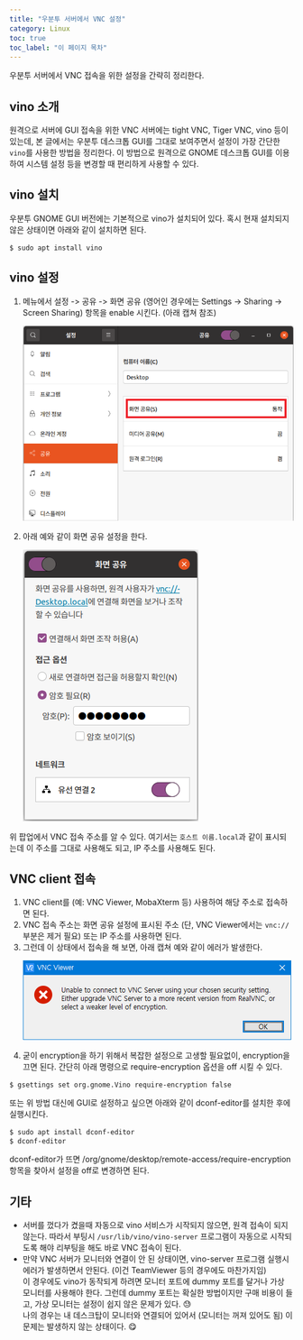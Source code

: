 ```yaml
---
title: "우분투 서버에서 VNC 설정"
category: Linux
toc: true
toc_label: "이 페이지 목차"
---
```


우분투 서버에서 VNC 접속을 위한 설정을 간략히 정리한다.

## vino 소개
원격으로 서버에 GUI 접속을 위한 VNC 서버에는 tight VNC, Tiger VNC, vino 등이 있는데, 본 글에서는 우분투 데스크톱 GUI를 그대로 보여주면서 설정이 가장 간단한 `vino`를 사용한 방법을 정리한다. 이 방법으로 원격으로 GNOME 데스크톱 GUI를 이용하여 시스템 설정 등을 변경할 때 편리하게 사용할 수 있다.

## vino 설치
우분투 GNOME GUI 버전에는 기본적으로 vino가 설치되어 있다. 혹시 현재 설치되지 않은 상태이면 아래와 같이 설치하면 된다.
```shell
$ sudo apt install vino
```

## vino 설정
1. 메뉴에서 설정 -> 공유 -> 화면 공유 (영어인 경우에는 Settings -> Sharing -> Screen Sharing) 항목을 enable 시킨다. (아래 캡쳐 참조)
   <p><img src="/assets/images/sharing_setting.png"></p>
1. 아래 예와 같이 화면 공유 설정을 한다.
   <p><img src="/assets/images/sharing_setting_example.png"></p>
위 팝업에서 VNC 접속 주소를 알 수 있다. 여기서는 `호스트 이름.local`과 같이 표시되는데 이 주소를 그대로 사용해도 되고, IP 주소를 사용해도 된다.

## VNC client 접속
1. VNC client를 (예: VNC Viewer, MobaXterm 등) 사용하여 해당 주소로 접속하면 된다.
1. VNC 접속 주소는 화면 공유 설정에 표시된 주소 (단, VNC Viewer에서는 `vnc://` 부분은 제거 필요) 또는 IP 주소를 사용하면 된다.
1. 그런데 이 상태에서 접속을 해 보면, 아래 캡쳐 예와 같이 에러가 발생한다.
   <p><img src="/assets/images/vnc_error.png"></p>
1. 굳이 encryption을 하기 위해서 복잡한 설정으로 고생할 필요없이, encryption을 끄면 된다. 간단히 아래 명령으로 require-encryption 옵션을 off 시킬 수 있다.
```shell
$ gsettings set org.gnome.Vino require-encryption false
```
또는 위 방법 대신에 GUI로 설정하고 싶으면 아래와 같이 dconf-editor를 설치한 후에 실행시킨다.
```shell
$ sudo apt install dconf-editor
$ dconf-editor
```
dconf-editor가 뜨면 /org/gnome/desktop/remote-access/require-encryption 항목을 찾아서 설정을 off로 변경하면 된다.

## 기타
- 서버를 껐다가 켰을때 자동으로 vino 서비스가 시작되지 않으면, 원격 접속이 되지 않는다. 따라서 부팅시 `/usr/lib/vino/vino-server` 프로그램이 자동으로 시작되도록 해야 리부팅을 해도 바로 VNC 접속이 된다.
- 만약 VNC 서버가 모니터와 연결이 안 된 상태이면, vino-server 프로그램 실행시 에러가 발생하면서 안된다. (이건 TeamViewer 등의 경우에도 마찬가지임)  
이 경우에도 vino가 동작되게 하려면 모니터 포트에 dummy 포트를 달거나 가상 모니터를 사용해야 한다. 그런데 dummy 포트는 확실한 방법이지만 구매 비용이 들고, 가상 모니터는 설정이 쉽지 않은 문제가 있다. 😓  
나의 경우는 내 데스크탑이 모니터와 연결되어 있어서 (모니터는 꺼져 있어도 됨) 이 문제는 발생하지 않는 상태이다. 😋
